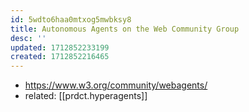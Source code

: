 ```yaml
---
id: 5wdto6haa0mtxog5mwbksy8
title: Autonomous Agents on the Web Community Group
desc: ''
updated: 1712852233199
created: 1712852216465
---
```


- https://www.w3.org/community/webagents/
- related: [[prdct.hyperagents]]